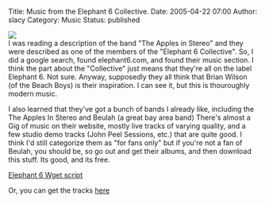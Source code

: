 Title: Music from the Elephant 6 Collective.
Date: 2005-04-22 07:00
Author: slacy
Category: Music
Status: published

![](http://slacy.com/blog/images/elephant6.png)  
I was reading a description of the band "The Apples in Stereo" and they
were described as one of the members of the "Elephant 6 Collective". So,
I did a google search, found elephant6.com, and found their music
section. I think the part about the "Collective" just means that they're
all on the label Elephant 6. Not sure. Anyway, supposedly they all think
that Brian Wilson (of the Beach Boys) is their inspiration. I can see
it, but this is thouroughly modern music.

I also learned that they've got a bunch of bands I already like,
including the The Apples In Stereo and Beulah (a great bay area band)
There's almost a Gig of music on their website, mostly live tracks of
varying quality, and a few studio demo tracks (John Peel Sessions, etc.)
that are quite good. I think I'd still categorize them as "for fans
only" but if you're not a fan of Beulah, you should be, so go out and
get their albums, and then download this stuff. Its good, and its free.

[Elephant 6 Wget script](http://slacy.com/music/elephant6.wget)

Or, you can get the tracks [here](http://elephant6.com/sound.html)  

